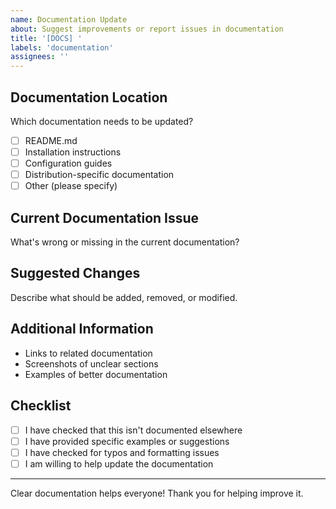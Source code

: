 ```yaml
---
name: Documentation Update
about: Suggest improvements or report issues in documentation
title: '[DOCS] '
labels: 'documentation'
assignees: ''
---
```


## Documentation Location
Which documentation needs to be updated?
- [ ] README.md
- [ ] Installation instructions
- [ ] Configuration guides
- [ ] Distribution-specific documentation
- [ ] Other (please specify)

## Current Documentation Issue
What's wrong or missing in the current documentation?

## Suggested Changes
Describe what should be added, removed, or modified.

## Additional Information
- Links to related documentation
- Screenshots of unclear sections
- Examples of better documentation

## Checklist
- [ ] I have checked that this isn't documented elsewhere
- [ ] I have provided specific examples or suggestions
- [ ] I have checked for typos and formatting issues
- [ ] I am willing to help update the documentation

---
Clear documentation helps everyone! Thank you for helping improve it. 